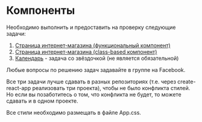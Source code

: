 
Компоненты
===

Необходимо выполнить и предоставить на проверку следующие задачи:

1. [Страница интернет-магазина (функциональный компонент)](store-func)
1. [Страница интернет-магазина (class-based компонент)](store-class)
1. [Календарь](calendar) - задача со звёздочкой (не является обязательной)

Любые вопросы по решению задач задавайте в группе на Facebook.

Все три задачи лучше сдавать в разных репозиториях (т.е. через create-react-app реализовать три проекта), чтобы не было конфликта стилей. Но если вы позаботитесь о том, что конфликта не будет, то можете сдавать и в одном проекте.

Все стили необходимо размещать в файле App.css.

